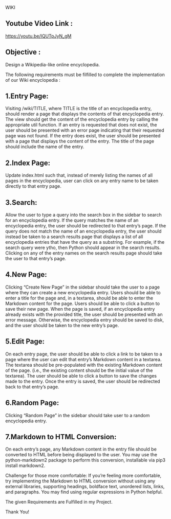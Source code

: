 WIKI


Youtube Video Link : 
--------------------
https://youtu.be/IQUTpJyN_gM


Objective : 
------------
Design a Wikipedia-like online encyclopedia.


The following requirements must be filfilled to complete the implementation of our Wiki encyclopedia : 


1.Entry Page:
-------------
Visiting /wiki/TITLE, where TITLE is the title of an encyclopedia entry, should render a page that displays the contents of that encyclopedia entry.
The view should get the content of the encyclopedia entry by calling the appropriate util function.
If an entry is requested that does not exist, the user should be presented with an error page indicating that their requested page was not found.
If the entry does exist, the user should be presented with a page that displays the content of the entry. The title of the page should include the name of the entry.


2.Index Page: 
--------------
Update index.html such that, instead of merely listing the names of all pages in the encyclopedia, user can click on any entry name to be taken directly to that entry page.


3.Search:
---------
Allow the user to type a query into the search box in the sidebar to search for an encyclopedia entry.
If the query matches the name of an encyclopedia entry, the user should be redirected to that entry’s page.
If the query does not match the name of an encyclopedia entry, the user should instead be taken to a search results page that displays a list of all encyclopedia entries that have the query as a substring. For example, if the search query were ytho, then Python should appear in the search results.
Clicking on any of the entry names on the search results page should take the user to that entry’s page.


4.New Page:
------------
Clicking “Create New Page” in the sidebar should take the user to a page where they can create a new encyclopedia entry.
Users should be able to enter a title for the page and, in a textarea, should be able to enter the Markdown content for the page.
Users should be able to click a button to save their new page.
When the page is saved, if an encyclopedia entry already exists with the provided title, the user should be presented with an error message.
Otherwise, the encyclopedia entry should be saved to disk, and the user should be taken to the new entry’s page.


5.Edit Page:
------------
On each entry page, the user should be able to click a link to be taken to a page where the user can edit that entry’s Markdown content in a textarea.
The textarea should be pre-populated with the existing Markdown content of the page. (i.e., the existing content should be the initial value of the textarea).
The user should be able to click a button to save the changes made to the entry.
Once the entry is saved, the user should be redirected back to that entry’s page.


6.Random Page: 
--------------
Clicking “Random Page” in the sidebar should take user to a random encyclopedia entry.


7.Markdown to HTML Conversion:
------------------------------
On each entry’s page, any Markdown content in the entry file should be converted to HTML before being displayed to the user. You may use the python-markdown2 package to perform this conversion, installable via pip3 install markdown2.

Challenge for those more comfortable: If you’re feeling more comfortable, try implementing the Markdown to HTML conversion without using any external libraries, supporting headings, boldface text, unordered lists, links, and paragraphs. You may find using regular expressions in Python helpful.

The given Requirements are Fulfilled in my Project.

Thank You!
